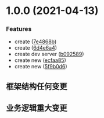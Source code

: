 # 1.0.0 (2021-04-13)


### Features

* create ([7e4868b](https://coding.jd.com/mkth5-channels/try-loT/commits/7e4868bf24a641fccdad1d7004a255cc77d19489))
* create ([6d4e6a4](https://coding.jd.com/mkth5-channels/try-loT/commits/6d4e6a43425966b9fdbbf72b079ca7ce31adbbac))
* create dev server ([b092589](https://coding.jd.com/mkth5-channels/try-loT/commits/b092589b5318a37fba75327d161b445ccfed1284))
* create new ([ecfaa85](https://coding.jd.com/mkth5-channels/try-loT/commits/ecfaa85d1867d1eb13fe0cd2f1309392a2c67f32))
* create new ([5f9b0d6](https://coding.jd.com/mkth5-channels/try-loT/commits/5f9b0d63857bb204b6c748fb9019043eb5dfea47))



## 框架结构任何变更
## 业务逻辑重大变更